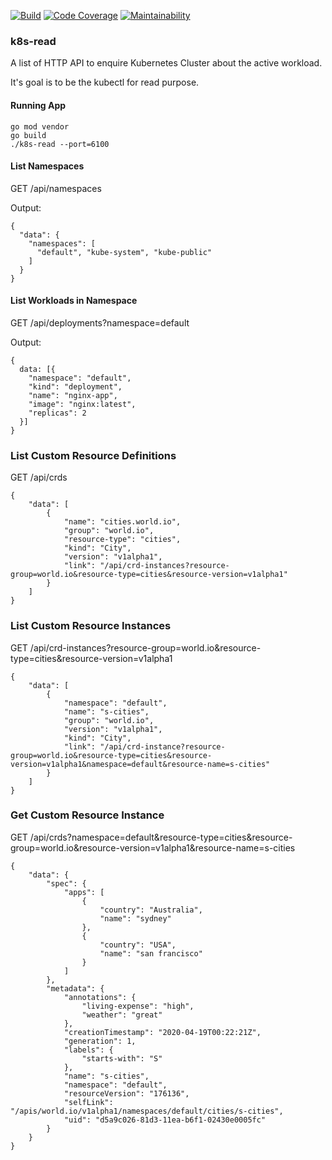 [![Build](https://travis-ci.com/skhatri/k8s-read.svg?branch=master)](https://travis-ci.com/github/skhatri/k8s-read)
[![Code Coverage](https://img.shields.io/codecov/c/github/skhatri/k8s-read/master.svg)](https://codecov.io/github/skhatri/k8s-read?branch=master)
[![Maintainability](https://api.codeclimate.com/v1/badges/8efb53366c803ff32aff/maintainability)](https://codeclimate.com/github/skhatri/k8s-read/maintainability)

### k8s-read
A list of HTTP API to enquire Kubernetes Cluster about the active workload.

It's goal is to be the kubectl for read purpose. 

#### Running App

```
go mod vendor
go build
./k8s-read --port=6100
```

#### List Namespaces

GET /api/namespaces

Output:
```
{
  "data": {
    "namespaces": [
      "default", "kube-system", "kube-public"
    ]
  }
}
```

#### List Workloads in Namespace

GET /api/deployments?namespace=default

Output:
```
{
  data: [{
    "namespace": "default",
    "kind": "deployment",
    "name": "nginx-app",
    "image": "nginx:latest",
    "replicas": 2 
  }]
}
```
### List Custom Resource Definitions
GET /api/crds
```
{
    "data": [
        {
            "name": "cities.world.io",
            "group": "world.io",
            "resource-type": "cities",
            "kind": "City",
            "version": "v1alpha1",
            "link": "/api/crd-instances?resource-group=world.io&resource-type=cities&resource-version=v1alpha1"
        }
    ]
}
```

### List Custom Resource Instances
GET /api/crd-instances?resource-group=world.io&resource-type=cities&resource-version=v1alpha1

```
{
    "data": [
        {
            "namespace": "default",
            "name": "s-cities",
            "group": "world.io",
            "version": "v1alpha1",
            "kind": "City",
            "link": "/api/crd-instance?resource-group=world.io&resource-type=cities&resource-version=v1alpha1&namespace=default&resource-name=s-cities"
        }
    ]
}   
```

### Get Custom Resource Instance
GET /api/crds?namespace=default&resource-type=cities&resource-group=world.io&resource-version=v1alpha1&resource-name=s-cities

```
{
    "data": {
        "spec": {
            "apps": [
                {
                    "country": "Australia",
                    "name": "sydney"
                },
                {
                    "country": "USA",
                    "name": "san francisco"
                }
            ]
        },
        "metadata": {
            "annotations": {
                "living-expense": "high",
                "weather": "great"
            },
            "creationTimestamp": "2020-04-19T00:22:21Z",
            "generation": 1,
            "labels": {
                "starts-with": "S"
            },
            "name": "s-cities",
            "namespace": "default",
            "resourceVersion": "176136",
            "selfLink": "/apis/world.io/v1alpha1/namespaces/default/cities/s-cities",
            "uid": "d5a9c026-81d3-11ea-b6f1-02430e0005fc"
        }
    }
}
```
